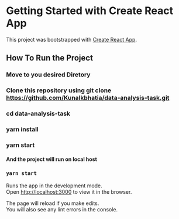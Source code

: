 # Getting Started with Create React App

This project was bootstrapped with [Create React App](https://github.com/facebook/create-react-app).

## How To Run the Project
###  Move to you desired Diretory
###  Clone this repository using git clone https://github.com/Kunalkbhatia/data-analysis-task.git
###  cd data-analysis-task
### yarn install
### yarn start
#### And the project will run on local host




### `yarn start`

Runs the app in the development mode.\
Open [http://localhost:3000](http://localhost:3000) to view it in the browser.

The page will reload if you make edits.\
You will also see any lint errors in the console.
